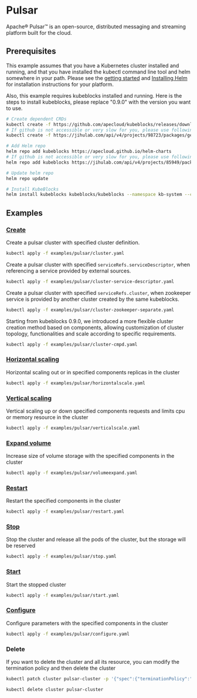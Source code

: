 # Pulsar

Apache® Pulsar™ is an open-source, distributed messaging and streaming platform built for the cloud.

## Prerequisites

This example assumes that you have a Kubernetes cluster installed and running, and that you have installed the kubectl command line tool and helm somewhere in your path. Please see the [getting started](https://kubernetes.io/docs/setup/)  and [Installing Helm](https://helm.sh/docs/intro/install/) for installation instructions for your platform.

Also, this example requires kubeblocks installed and running. Here is the steps to install kubeblocks, please replace "0.9.0" with the version you want to use.
```bash
# Create dependent CRDs
kubectl create -f https://github.com/apecloud/kubeblocks/releases/download/v0.9.0/kubeblocks_crds.yaml
# If github is not accessible or very slow for you, please use following command instead
kubectl create -f https://jihulab.com/api/v4/projects/98723/packages/generic/kubeblocks/v0.9.0/kubeblocks_crds.yaml

# Add Helm repo 
helm repo add kubeblocks https://apecloud.github.io/helm-charts
# If github is not accessible or very slow for you, please use following repo instead
helm repo add kubeblocks https://jihulab.com/api/v4/projects/85949/packages/helm/stable

# Update helm repo
helm repo update

# Install KubeBlocks
helm install kubeblocks kubeblocks/kubeblocks --namespace kb-system --create-namespace --version="0.9.0"
```
 

## Examples

### [Create](cluster.yaml) 
Create a pulsar cluster with specified cluster definition.
```bash
kubectl apply -f examples/pulsar/cluster.yaml
```
Create a pulsar cluster with specified `serviceRefs.serviceDescriptor`, when referencing a service provided by external sources.
```bash
kubectl apply -f examples/pulsar/cluster-service-descriptor.yaml
```

Create a pulsar cluster with specified `serviceRefs.cluster`, when zookeeper service is provided by another cluster created by the same kubeblocks.
```bash
kubectl apply -f examples/pulsar/cluster-zookeeper-separate.yaml
```

Starting from kubeblocks 0.9.0, we introduced a more flexible cluster creation method based on components, allowing customization of cluster topology, functionalities and scale according to specific requirements.
```bash
kubectl apply -f examples/pulsar/cluster-cmpd.yaml
```

### [Horizontal scaling](horizontalscale.yaml)
Horizontal scaling out or in specified components replicas in the cluster
```bash
kubectl apply -f examples/pulsar/horizontalscale.yaml
```

### [Vertical scaling](verticalscale.yaml)
Vertical scaling up or down specified components requests and limits cpu or memory resource in the cluster
```bash
kubectl apply -f examples/pulsar/verticalscale.yaml
```

### [Expand volume](volumeexpand.yaml)
Increase size of volume storage with the specified components in the cluster
```bash
kubectl apply -f examples/pulsar/volumeexpand.yaml
```

### [Restart](restart.yaml)
Restart the specified components in the cluster
```bash
kubectl apply -f examples/pulsar/restart.yaml
```

### [Stop](stop.yaml)
Stop the cluster and release all the pods of the cluster, but the storage will be reserved
```bash
kubectl apply -f examples/pulsar/stop.yaml
```

### [Start](start.yaml)
Start the stopped cluster
```bash
kubectl apply -f examples/pulsar/start.yaml
```

### [Configure](configure.yaml)
Configure parameters with the specified components in the cluster
```bash
kubectl apply -f examples/pulsar/configure.yaml
```

### Delete
If you want to delete the cluster and all its resource, you can modify the termination policy and then delete the cluster
```bash
kubectl patch cluster pulsar-cluster -p '{"spec":{"terminationPolicy":"WipeOut"}}' --type="merge"

kubectl delete cluster pulsar-cluster
```

